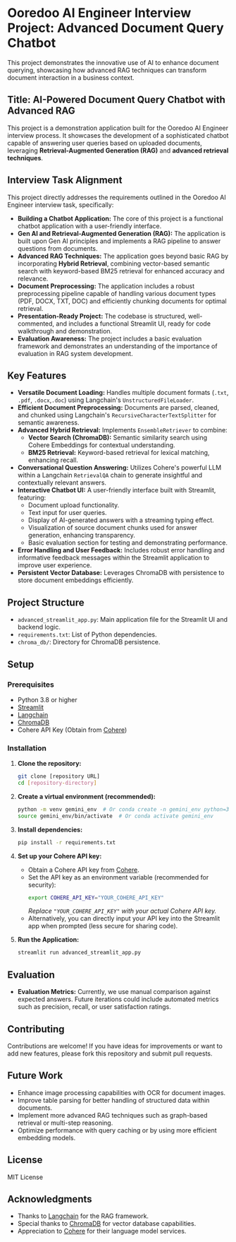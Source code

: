 # Ooredoo AI Engineer Interview Project: Advanced Document Query Chatbot

This project demonstrates the innovative use of AI to enhance document querying, showcasing how advanced RAG techniques can transform document interaction in a business context.

## Title: AI-Powered Document Query Chatbot with Advanced RAG

This project is a demonstration application built for the Ooredoo AI Engineer interview process. It showcases the development of a sophisticated chatbot capable of answering user queries based on uploaded documents, leveraging **Retrieval-Augmented Generation (RAG)** and **advanced retrieval techniques**.

## Interview Task Alignment

This project directly addresses the requirements outlined in the Ooredoo AI Engineer interview task, specifically:

*   **Building a Chatbot Application:** The core of this project is a functional chatbot application with a user-friendly interface.
*   **Gen AI and Retrieval-Augmented Generation (RAG):** The application is built upon Gen AI principles and implements a RAG pipeline to answer questions from documents.
*   **Advanced RAG Techniques:**  The application goes beyond basic RAG by incorporating **Hybrid Retrieval**, combining vector-based semantic search with keyword-based BM25 retrieval for enhanced accuracy and relevance.
*   **Document Preprocessing:**  The application includes a robust preprocessing pipeline capable of handling various document types (PDF, DOCX, TXT, DOC) and efficiently chunking documents for optimal retrieval.
*   **Presentation-Ready Project:** The codebase is structured, well-commented, and includes a functional Streamlit UI, ready for code walkthrough and demonstration.
*   **Evaluation Awareness:** The project includes a basic evaluation framework and demonstrates an understanding of the importance of evaluation in RAG system development.

## Key Features

*   **Versatile Document Loading:**  Handles multiple document formats (`.txt`, `.pdf`, `.docx`,`.doc`) using Langchain's `UnstructuredFileLoader`.
*   **Efficient Document Preprocessing:**  Documents are parsed, cleaned, and chunked using Langchain's `RecursiveCharacterTextSplitter` for semantic awareness.
*   **Advanced Hybrid Retrieval:** Implements `EnsembleRetriever` to combine:
    *   **Vector Search (ChromaDB):** Semantic similarity search using Cohere Embeddings for contextual understanding.
    *   **BM25 Retrieval:** Keyword-based retrieval for lexical matching, enhancing recall.
*   **Conversational Question Answering:**  Utilizes Cohere's powerful LLM within a Langchain `RetrievalQA` chain to generate insightful and contextually relevant answers.
*   **Interactive Chatbot UI:**  A user-friendly interface built with Streamlit, featuring:
    *   Document upload functionality.
    *   Text input for user queries.
    *   Display of AI-generated answers with a streaming typing effect.
    *   Visualization of source document chunks used for answer generation, enhancing transparency.
    *   Basic evaluation section for testing and demonstrating performance.
*   **Error Handling and User Feedback:**  Includes robust error handling and informative feedback messages within the Streamlit application to improve user experience.
*   **Persistent Vector Database:**  Leverages ChromaDB with persistence to store document embeddings efficiently.

## Project Structure

*   `advanced_streamlit_app.py`: Main application file for the Streamlit UI and backend logic.
*   `requirements.txt`: List of Python dependencies.
*   `chroma_db/`: Directory for ChromaDB persistence.

## Setup

### Prerequisites

*   Python 3.8 or higher
*   [Streamlit](https://streamlit.io/)
*   [Langchain](https://python.langchain.com/)
*   [ChromaDB](https://www.trychroma.com/)
*   Cohere API Key (Obtain from [Cohere](https://cohere.ai/))

### Installation

1.  **Clone the repository:**
    ```bash
    git clone [repository URL]
    cd [repository-directory]
    ```

2.  **Create a virtual environment (recommended):**
    ```bash
    python -m venv gemini_env  # Or conda create -n gemini_env python=3.9
    source gemini_env/bin/activate  # Or conda activate gemini_env
    ```

3.  **Install dependencies:**
    ```bash
    pip install -r requirements.txt
    ```

4.  **Set up your Cohere API key:**
    *   Obtain a Cohere API key from [Cohere](https://cohere.ai/).
    *   Set the API key as an environment variable (recommended for security):
        ```bash
        export COHERE_API_KEY="YOUR_COHERE_API_KEY"
        ```
        *Replace `"YOUR_COHERE_API_KEY"` with your actual Cohere API key.*
    *   Alternatively, you can directly input your API key into the Streamlit app when prompted (less secure for sharing code).

5.  **Run the Application:**
    ```bash
    streamlit run advanced_streamlit_app.py
    ```

## Evaluation

*   **Evaluation Metrics:** Currently, we use manual comparison against expected answers. Future iterations could include automated metrics such as precision, recall, or user satisfaction ratings.

## Contributing

Contributions are welcome! If you have ideas for improvements or want to add new features, please fork this repository and submit pull requests.

## Future Work

*   Enhance image processing capabilities with OCR for document images.
*   Improve table parsing for better handling of structured data within documents.
*   Implement more advanced RAG techniques such as graph-based retrieval or multi-step reasoning.
*   Optimize performance with query caching or by using more efficient embedding models.

## License

 MIT License

## Acknowledgments

*   Thanks to [Langchain](https://python.langchain.com/) for the RAG framework.
*   Special thanks to [ChromaDB](https://www.trychroma.com/) for vector database capabilities.
*   Appreciation to [Cohere](https://cohere.ai/) for their language model services.
